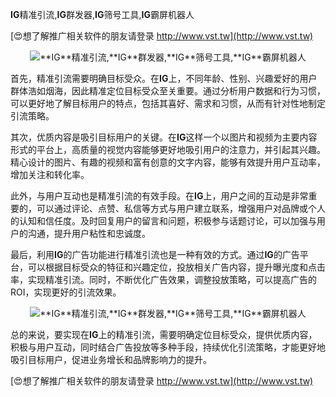 **IG**精准引流,**IG**群发器,**IG**筛号工具,**IG**霸屏机器人

[😍想了解推广相关软件的朋友请登录 http://www.vst.tw](http://www.vst.tw)

 <center><img src="https://vst.tw/MP4/tuiguang/png/2.png" alt="**IG**精准引流,**IG**群发器,**IG**筛号工具,**IG**霸屏机器人"></center>

首先，精准引流需要明确目标受众。在**IG**上，不同年龄、性别、兴趣爱好的用户群体浩如烟海，因此精准定位目标受众至关重要。通过分析用户数据和行为习惯，可以更好地了解目标用户的特点，包括其喜好、需求和习惯，从而有针对性地制定引流策略。

其次，优质内容是吸引目标用户的关键。在**IG**这样一个以图片和视频为主要内容形式的平台上，高质量的视觉内容能够更好地吸引用户的注意力，并引起其兴趣。精心设计的图片、有趣的视频和富有创意的文字内容，能够有效提升用户互动率，增加关注和转化率。

此外，与用户互动也是精准引流的有效手段。在**IG**上，用户之间的互动是非常重要的，可以通过评论、点赞、私信等方式与用户建立联系，增强用户对品牌或个人的认知和信任度。及时回复用户的留言和问题，积极参与话题讨论，可以加强与用户的沟通，提升用户粘性和忠诚度。

最后，利用**IG**的广告功能进行精准引流也是一种有效的方式。通过**IG**的广告平台，可以根据目标受众的特征和兴趣定位，投放相关广告内容，提升曝光度和点击率，实现精准引流。同时，不断优化广告效果，调整投放策略，可以提高广告的ROI，实现更好的引流效果。

 <center><img src="https://vst.tw/MP4/tuiguang/png/8.png" alt="**IG**精准引流,**IG**群发器,**IG**筛号工具,**IG**霸屏机器人"></center>

总的来说，要实现在**IG**上的精准引流，需要明确定位目标受众，提供优质内容，积极与用户互动，同时结合广告投放等多种手段，持续优化引流策略，才能更好地吸引目标用户，促进业务增长和品牌影响力的提升。

[😍想了解推广相关软件的朋友请登录 http://www.vst.tw](http://www.vst.tw)



